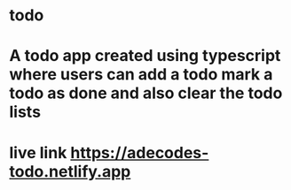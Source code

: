 # todo
# A todo app created using typescript where users can add a todo mark a todo as done and also clear the todo lists 
# live link https://adecodes-todo.netlify.app